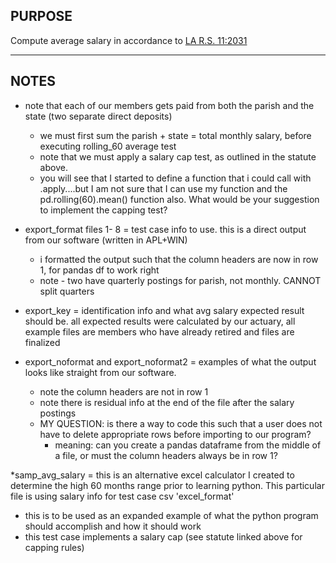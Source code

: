 ## PURPOSE

Compute average salary in accordance to [LA R.S. 11:2031](http://www.legis.la.gov/legis/Law.aspx?d=74999)

----

## NOTES

* note that each of our members gets paid from both the parish and the state (two separate direct deposits)
  * we must first sum the parish + state = total monthly salary, before executing rolling_60 average test
  * note that we must apply a salary cap test, as outlined in the statute above. 
  * you will see that I started to define a function that i could call with .apply....but I am not sure that I can use my function and the pd.rolling(60).mean() function also. What would be your suggestion to implement the capping test?

* export_format files 1- 8 = test case info to use. this is a direct output from our software (written in APL+WIN)
  * i formatted the output such that the column headers are now in row 1, for pandas df to work right
  * note - two have quarterly postings for parish, not monthly. CANNOT split quarters

* export_key = identification info and what avg salary expected result should be. all expected results were calculated by our actuary, all example files are members who have already retired and files are finalized

* export_noformat and export_noformat2 = examples of what the output looks like straight from our software. 
  * note the column headers are not in row 1
  * note there is residual info at the end of the file after the salary postings
  * MY QUESTION: is there a way to code this such that a user does not have to delete appropriate rows before importing to our program?
    * meaning: can you create a pandas dataframe from the middle of a file, or must the column headers always be in row 1?

*samp_avg_salary = this is an alternative excel calculator I created to determine the high 60 months range prior to learning python. This particular file is using salary info for test case csv 'excel_format' 
  * this is to be used as an expanded example of what the python program should accomplish and how it should work
  * this test case implements a salary cap (see statute linked above for capping rules)
